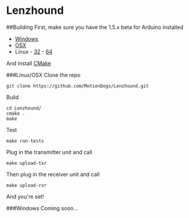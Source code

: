 Lenzhound
=========

##Building
First, make sure you have the 1.5.x beta for Arduino installed

- [Windows](http://downloads.arduino.cc/arduino-1.5.8-windows.exe)
- [OSX](http://downloads.arduino.cc/arduino-1.5.8-macosx.zip)
- Linux - [32](http://downloads.arduino.cc/arduino-1.5.8-linux32.tgz) - [64](http://downloads.arduino.cc/arduino-1.5.8-linux64.tgz)

And install [CMake](http://www.cmake.org/download/)

###Linux/OSX
Clone the repo
```
git clone https://github.com/MotionDogs/Lenzhound.git
```

Build
```
cd Lenzhound/
cmake .
make
```

Test
```
make run-tests
```

Plug in the transmitter unit and call
```
make upload-txr
```

Then plug in the receiver unit and call
```
make upload-rxr
```

And you're set!

###Windows
Coming soon...
